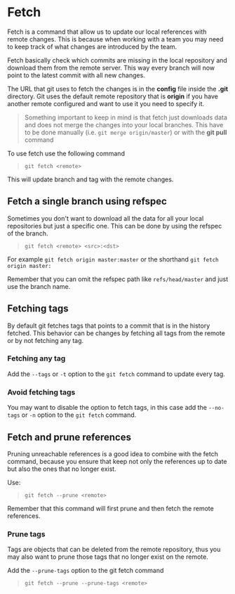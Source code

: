 # Fetch

Fetch is a command that allow us to update our local references with remote changes. This is because when working with a team you may need to keep track of what changes are introduced by the team.

Fetch basically check which commits are missing in the local repository and download them from the remote server. This way every branch will now point to the latest commit with all new changes.

The URL that git uses to fetch the changes is in the **config** file inside the **.git** directory. Git uses the default remote repository that is **origin** if you have another remote configured and want to use it you need to specify it.

> Something important to keep in mind is that fetch just downloads data and does not merge the changes into your local branches. This have to be done manually (i.e. `git merge origin/master`) or with the **git pull** command

To use fetch use the following command

> `git fetch <remote>`

This will update branch and tag with the remote changes.

## Fetch a single branch using refspec

Sometimes you don't want to download all the data for all your local repositories but just a specific one. This can be done by using the refspec of the branch.

> `git fetch <remote> <src>:<dst>`

For example `git fetch origin master:master` or the shorthand `git fetch origin master:`

Remember that you can omit the refspec path like `refs/head/master` and just use the branch name.

## Fetching tags

By default git fetches tags that points to a commit that is in the history fetched. This behavior can be changes by fetching all tags from the remote or by not fetching any tag.

### Fetching any tag

Add the `--tags` or `-t` option to the `git fetch` command to update every tag.

### Avoid fetching tags

You may want to disable the option to fetch tags, in this case add the `--no-tags` or `-n` option to the `git fetch` command.

## Fetch and prune references

Pruning unreachable references is a good idea to combine with the fetch command, because you ensure that keep not only the references up to date but also the ones that no longer exist.

Use:

> `git fetch --prune <remote>`

Remember that this command will first prune and then fetch the remote references.

### Prune tags

Tags are objects that can be deleted from the remote repository, thus you may also want to prune those tags that no longer exist on the remote.

Add the `--prune-tags` option to the git fetch command

> `git fetch --prune --prune-tags <remote>`


